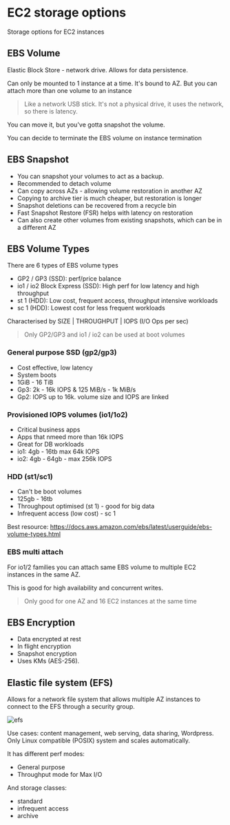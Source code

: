 # EC2 storage options

Storage options for EC2 instances 

## EBS Volume

Elastic Block Store - network drive. Allows for data persistence.

Can only be mounted to 1 instance at a time. It's bound to AZ. But you can attach more than one volume to an instance

> Like a network USB stick. It's not a physical drive, it uses the network, so there is latency. 

You can move it, but you've gotta snapshot the volume.

You can decide to terminate the EBS volume on instance termination

## EBS Snapshot

- You can snapshot your volumes to act as a backup.  
- Recommended to detach volume
- Can copy across AZs - allowing volume restoration in another AZ
- Copying to archive tier is much cheaper, but restoration is longer
- Snapshot deletions can be recovered from a recycle bin
- Fast Snapshot Restore (FSR) helps with latency on restoration
- Can also create other volumes from existing snapshots, which can be in a different AZ

## EBS Volume Types

There are 6 types of EBS volume types

- GP2 / GP3 (SSD): perf/price balance
- io1 / io2 Block Express (SSD): High perf for low latency and high throughput
- st 1 (HDD): Low cost, frequent access, throughput intensive workloads
- sc 1 (HDD): Lowest cost for less frequent workloads

Characterised by SIZE | THROUGHPUT | IOPS (I/O Ops per sec)

> Only GP2/GP3 and io1 / io2 can be used at boot volumes

### General purpose SSD (gp2/gp3)

- Cost effective, low latency
- System boots
- 1GiB - 16 TiB
- Gp3: 2k - 16k IOPS & 125 MiB/s - 1k MiB/s 
- Gp2: IOPS up to 16k. volume size and IOPS are linked 

### Provisioned IOPS volumes (io1/1o2)

- Critical business apps
- Apps that nmeed more than 16k IOPS
- Great for DB workloads
- io1: 4gb - 16tb max 64k IOPS
- io2: 4gb - 64gb - max 256k IOPS

### HDD (st1/sc1)

- Can't be boot volumes
- 125gb - 16tb
- Throughpout optimised (st 1) - good for big data
- Infrequent access (low cost) - sc 1

Best resource: https://docs.aws.amazon.com/ebs/latest/userguide/ebs-volume-types.html

### EBS multi attach

For io1/2 families you can attach same EBS volume to multiple EC2 instances in the same AZ.

This is good for high availability and concurrent writes. 

> Only good for one AZ and 16 EC2 instances at the same time

## EBS Encryption

- Data encrypted at rest
- In flight encryption
- Snapshot encryption
- Uses KMs (AES-256). 

## Elastic file system (EFS)

Allows for a network file system that allows multiple AZ instances to connect to the EFS through a security group.

![efs](image/efs.png)

Use cases: content management, web serving, data sharing, Wordpress. Only Linux compatible (POSIX) system and scales automatically. 

It has different perf modes:

- General purpose
- Throughput mode for Max I/O

And storage classes:

- standard
- infrequent access
- archive
